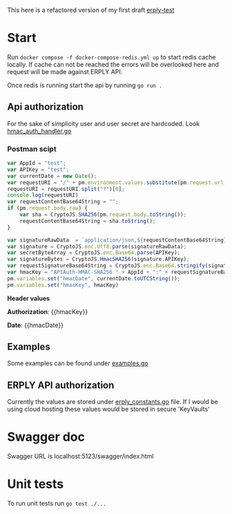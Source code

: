 This here is a refactored version of my first draft [erply-test](https://github.com/kristensala/erply-test)

# Start
Run `docker compose -f docker-compose-redis.yml up` to start redis cache locally. If cache can not be reached the errors will be overlooked here and request will be made against ERPLY API.

Once redis is running start the api by running `go run .`

## Api authorization
For the sake of simplicity user and user secret are hardcoded. Look [hmac_auth_handler.go](/app/middleware/hmac_auth_handler.go)

### Postman scipt
```js
var AppId = "test";
var APIKey = "test";
var currentDate = new Date();
var requestURI = "/" + pm.environment.values.substitute(pm.request.url, null, false).toString().split('/').splice(3).join('/');
requestURI = requestURI.split("?")[0];
console.log(requestURI)
var requestContentBase64String = "";
if (pm.request.body.raw) {
    var sha = CryptoJS.SHA256(pm.request.body.toString());
    requestContentBase64String = sha.toString();
}

var signatureRawData  = `application/json,${requestContentBase64String},${requestURI},${currentDate.toUTCString()}`; //check
var signature = CryptoJS.enc.Utf8.parse(signatureRawData);
var secretByteArray = CryptoJS.enc.Base64.parse(APIKey);
var signatureBytes = CryptoJS.HmacSHA256(signature,APIKey);
var requestSignatureBase64String = CryptoJS.enc.Base64.stringify(signatureBytes);
var hmacKey = "APIAuth-HMAC-SHA256 " + AppId + ":" + requestSignatureBase64String;
pm.variables.set("hmacDate", currentDate.toUTCString());
pm.variables.set("hmacKey", hmacKey)
```
**Header values**

**Authorization**: {{hmacKey}}

**Date**: {{hmacDate}}

## Examples
Some examples can be found under [examples.go](/examples/example.go)

## ERPLY API authorization
Currently the values are stored under [erply_constants.go](/app/constants/erply_constants.go) file. If I would be using cloud hosting these values would be stored in secure 'KeyVaults'

# Swagger doc
Swagger URL is localhost:5123/swagger/index.html

# Unit tests
To run unit tests run `go test ./...`
